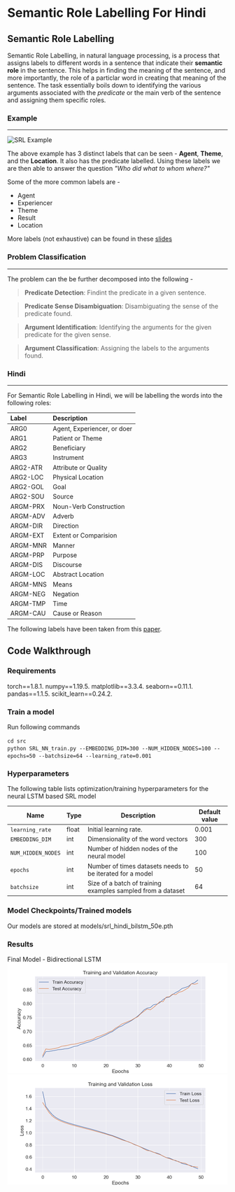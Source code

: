 # Semantic Role Labelling For Hindi

## Semantic Role Labelling

Semantic Role Labelling, in natural language processing, is a process that assigns labels to different words in a sentence that indicate their **semantic role** in the sentence.
This helps in finding the meaning of the sentence, and more importantly, the role of a particlar word in creating that meaning of the sentence.
The task essentially boils down to identifying the various arguments associated with the _predicate_ or the main verb of the sentence and assigning them specific roles.

### Example
---

![SRL Example](https://paperswithcode.com/media/thumbnails/task/task-0000000396-b5ac8e48.jpg)

The above example has 3 distinct labels that can be seen - **Agent**, **Theme**, and the **Location**. It also has the predicate labelled. Using these labels we are then able to answer the question _"Who did what to whom where?"_

Some of the more common labels are -
- Agent
- Experiencer
- Theme
- Result
- Location

More labels (not exhaustive) can be found in these [slides](https://paperswithcode.com/media/thumbnails/task/task-0000000396-b5ac8e48.jpg)

### Problem Classification
---

The problem can the be further decomposed into the following -
> **Predicate Detection**: Findint the predicate in a given sentence.

> **Predicate Sense Disambiguation**: Disambiguating the sense of the predicate found.

> **Argument Identification**: Identifying the arguments for the given predicate for the given sense.
 
> **Argument Classification**: Assigning the labels to the arguments found.

### Hindi
---

For Semantic Role Labelling in Hindi, we will be labelling the words into the following roles:

| **Label**      | **Description**     |
| :---        |    :----  |
| ARG0      | Agent, Experiencer, or doer       |
| ARG1   | Patient or Theme        |
| ARG2      | Beneficiary       |
| ARG3   | Instrument        |
| ARG2-ATR      | Attribute or Quality       |
| ARG2-LOC   | Physical Location        |
| ARG2-GOL      | Goal       |
| ARG2-SOU   | Source        |
| ARGM-PRX      | Noun-Verb Construction        |
| ARGM-ADV   | Adverb        |
| ARGM-DIR      | Direction       |
| ARGM-EXT   | Extent or Comparision        |
| ARGM-MNR      | Manner       |
| ARGM-PRP   | Purpose        |
| ARGM-DIS      | Discourse       |
| ARGM-LOC   | Abstract Location        |
| ARGM-MNS      | Means       |
| ARGM-NEG   | Negation        |
| ARGM-TMP      | Time       |
| ARGM-CAU   | Cause or Reason        |

The following labels have been taken from this [paper](https://verbs.colorado.edu/hindiurdu/guidelines_docs/PBAnnotationGuidelines.pdf).

## Code Walkthrough

### Requirements 
torch==1.8.1. 
numpy==1.19.5. 
matplotlib==3.3.4. 
seaborn==0.11.1. 
pandas==1.1.5. 
scikit_learn==0.24.2.  


### Train a model  
Run following commands 

`cd src`  
`python SRL_NN_train.py --EMBEDDING_DIM=300 --NUM_HIDDEN_NODES=100 --epochs=50 --batchsize=64 --learning_rate=0.001`

### Hyperparameters 

The following table lists optimization/training hyperparameters for the neural LSTM based SRL model

|     Name      |Type          |Description       | Default value |       
|---------------|----------|------------------------|---|
| `learning_rate` | float | Initial learning rate.  | 0.001 |
| `EMBEDDING_DIM` | int | Dimensionality of the word vectors | 300 |
| `NUM_HIDDEN_NODES` | int | Number of hidden nodes of the neural model | 100 |
| `epochs` | int | Number of times datasets needs to be iterated for a model | 50 |
| `batchsize` | int | Size of a batch of training examples sampled from a dataset | 64 |

### Model Checkpoints/Trained models  
Our models are stored at 
models/srl_hindi_bilstm_50e.pth

### Results
Final Model - Bidirectional LSTM 
![alt text](data/results/NN_train_test_accuracy_bilstm_50e.png)
![alt text](data/results/NN_train_test_loss_bilstm_50e.png)





